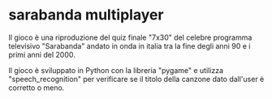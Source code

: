 # sarabanda multiplayer

Il gioco è una riproduzione del quiz finale "7x30" del celebre programma televisivo "Sarabanda" andato in onda in italia  tra la fine degli anni 90 e i primi anni del  2000. 

Il gioco è sviluppato in Python con la libreria "pygame" e utilizza "speech_recognition" per verificare se il titolo della canzone dato dall'user è corretto o meno.
